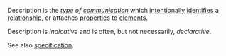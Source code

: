 Description is the *[type](https://github.com/gcassel/Modular-Organization-Terminology/blob/master/terms/type.md) of [communication](https://github.com/gcassel/Modular-Organization-Terminology/blob/master/terms/communication.md)* which [intentionally](https://github.com/gcassel/Modular-Organization-Terminology/blob/master/terms/intention.md) [identifies](https://github.com/gcassel/Modular-Organization-Terminology/blob/master/terms/identify.md) a [relationship](https://github.com/gcassel/Modular-Organization-Terminology/blob/master/terms/relationship.md), or attaches [properties](https://github.com/gcassel/Modular-Organization-Terminology/blob/master/terms/property.md) to [elements](https://github.com/gcassel/Modular-Organization-Terminology/blob/master/terms/element.md).  

Description is *indicative* and is often, but not necessarily, *declarative*.

See also [specification](https://github.com/gcassel/Modular-Organization-Terminology/blob/master/terms/specification.md).
